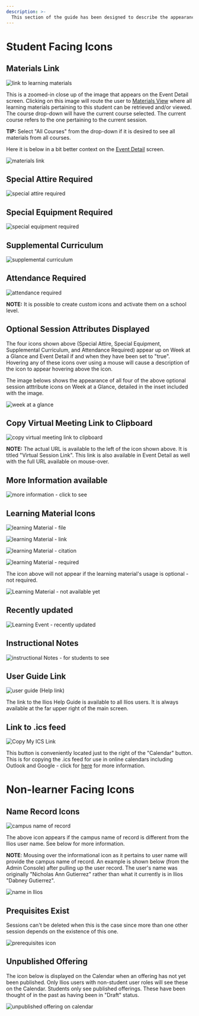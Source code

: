 ```yaml
---
description: >-
  This section of the guide has been designed to describe the appearance and functionality of icons seen within Ilios.
---
```


# Student Facing Icons

## Materials Link
![link to learning materials](../images/icons_explained/materials_link_image.png)

This is a zoomed-in close up of the image that appears on the Event Detail screen. Clicking on this image will route the user to [Materials View](https://iliosproject.gitbook.io/ilios-user-guide/dashboard/materials-view) where all learning materials pertaining to this student can be retrieved and/or viewed. The course drop-down will have the current course selected. The current course refers to the one pertaining to the current session.

**TIP:** Select "All Courses" from the drop-down if it is desired to see all materials from all courses. 

Here it is below in a bit better context on the [Event Detail](https://iliosproject.gitbook.io/ilios-user-guide/dashboard/event-detail-view) screen.

![materials link](../images/icons_explained/materials_link.png)

## Special Attire Required
![special attire required](../images/icons_explained/spec_attire_req.png)

## Special Equipment Required
![special equipment required](../images/icons_explained/spec_equip_needed.png)

## Supplemental Curriculum
![supplemental curriculum](../images/icons_explained/supplemental_curriculum.png)

## Attendance Required
![attendance required](../images/icons_explained/attendance_required.png)

**NOTE:** It is possible to create custom icons and activate them on a school level. 

## Optional Session Attributes Displayed

The four icons shown above (Special Attire, Special Equipment, Supplemental Curriculum, and Attendance Required) appear up on Week at a Glance and Event Detail if and when they have been set to "true". Hovering any of these icons over using a mouse will cause a description of the icon to appear hovering above the icon.

The image belows shows the appearance of all four of the above optional session atttribute icons on Week at a Glance, detailed in the inset included with the image.

![week at a glance](../images/icons_explained/waag_icons.png)

## Copy Virtual Meeting Link to Clipboard

![copy virtual meeting link to clipboard](../images/icons_explained/copy_to_clipboard.png)

**NOTE:** The actual URL is available to the left of the icon shown above. It is titled "Virtual Session Link". This link is also available in Event Detail as well with the full URL available on mouse-over.

## More Information available
![more information - click to see](../images/icons_explained/more_info.png)

## Learning Material Icons
![learning Material - file](../images/icons_explained/lm_file.png)

![learning Material - link](../images/icons_explained/lm_link.png)

![learning Material - citation](../images/icons_explained/lm_citation.png)

![learning Material - required](../images/icons_explained/lm_reqd.png)

The icon above will not appear if the learning material's usage is optional - not required.

![Learning Material - not available yet](../images/icons_explained/not_avail_yet.png)

## Recently updated
![Learning Event - recently updated](../images/icons_explained/recently_updated.png)

## Instructional Notes 
![instructional Notes - for students to see](../images/icons_explained/inst_notes.png)

## User Guide Link
![user guide (Help link)](../images/icons_explained/user_guide_link.png)

The link to the Ilios Help Guide is available to all Ilios users. It is always available at the far upper right of the main screen.

## Link to .ics feed
![Copy My ICS Link](../images/icons_explained/ics_feed_link.png)

This button is conveniently located just to the right of the "Calendar" button. This is for copying the .ics feed for use in online calendars including Outlook and Google - click for [here](https://iliosproject.gitbook.io/ilios-user-guide/dashboard/calendar-view/calendar-feed-options) for more information.

# Non-learner Facing Icons

## Name Record Icons
![campus name of record](../images/icons_explained/campus_name.png)

The above icon appears if the campus name of record is different from the Ilios user name. See below for more information.

**NOTE**: Mousing over the informational icon as it pertains to user name will provide the campus name of record. An example is shown below (from the Admin Console) after pulling up the user record. The user's name was originally "Nicholas Ann Gutierrez" rather than what it currently is in Ilios "Dabney Gutierrez".

![name in Ilios](../images/icons_explained/name_in_ilios.png)

## Prequisites Exist
Sessions can't be deleted when this is the case since more than one other session depends on the existence of this one. 

![prerequisites icon](../images/icons_explained/pre_work_icon.png)

## Unpublished Offering
The icon below is displayed on the Calendar when an offering has not yet been published. Only Ilios users with non-student user roles will see these on the Calendar. Students only see published offerings. These have been thought of in the past as having been in "Draft" status.

![unpublished offering on calendar](../images/icons_explained/unpubiished_icon.png)

